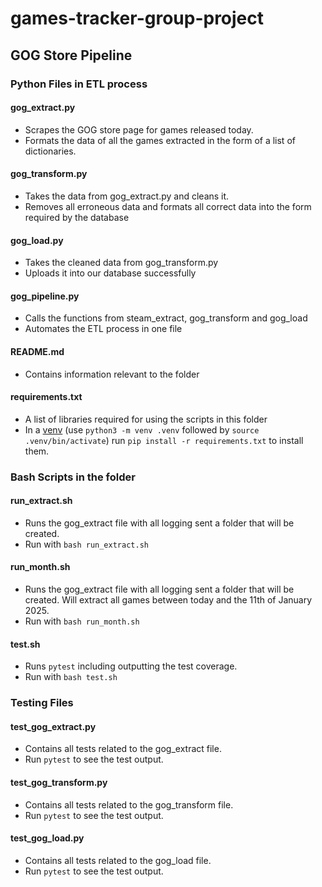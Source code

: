 # games-tracker-group-project

## GOG Store Pipeline

### Python Files in ETL process

#### gog_extract.py

- Scrapes the GOG store page for games released today.
- Formats the data of all the games extracted in the form of a list of dictionaries.

#### gog_transform.py

- Takes the data from gog_extract.py and cleans it.
- Removes all erroneous data and formats all correct data into the form required by the database

#### gog_load.py

- Takes the cleaned data from gog_transform.py
- Uploads it into our database successfully

#### gog_pipeline.py

- Calls the functions from steam_extract, gog_transform and gog_load
- Automates the ETL process in one file

#### README.md

- Contains information relevant to the folder

#### requirements.txt

- A list of libraries required for using the scripts in this folder
- In a [venv](https://docs.python.org/3/library/venv.html) (use `python3 -m venv .venv` followed by `source .venv/bin/activate`) run `pip install -r requirements.txt` to install them.

### Bash Scripts in the folder

#### run_extract.sh

- Runs the gog_extract file with all logging sent a folder that will be created.
- Run with `bash run_extract.sh`

#### run_month.sh

- Runs the gog_extract file with all logging sent a folder that will be created. Will extract all games between today and the 11th of January 2025.
- Run with `bash run_month.sh`

#### test.sh

- Runs `pytest` including outputting the test coverage.
- Run with `bash test.sh`

### Testing Files

#### test_gog_extract.py

- Contains all tests related to the gog_extract file.
- Run `pytest` to see the test output.

#### test_gog_transform.py

- Contains all tests related to the gog_transform file.
- Run `pytest` to see the test output.

#### test_gog_load.py

- Contains all tests related to the gog_load file.
- Run `pytest` to see the test output.